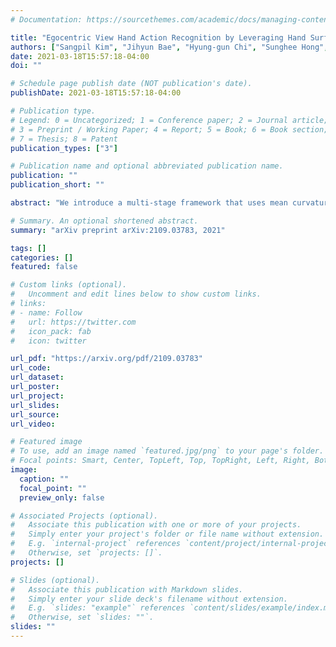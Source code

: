 ```yaml
---
# Documentation: https://sourcethemes.com/academic/docs/managing-content/

title: "Egocentric View Hand Action Recognition by Leveraging Hand Surface and Hand Grasp Type"
authors: ["Sangpil Kim", "Jihyun Bae", "Hyung-gun Chi", "Sunghee Hong", "Byoung Soo Koh", "Karthik Ramanid"]
date: 2021-03-18T15:57:18-04:00
doi: ""

# Schedule page publish date (NOT publication's date).
publishDate: 2021-03-18T15:57:18-04:00

# Publication type.
# Legend: 0 = Uncategorized; 1 = Conference paper; 2 = Journal article;
# 3 = Preprint / Working Paper; 4 = Report; 5 = Book; 6 = Book section;
# 7 = Thesis; 8 = Patent
publication_types: ["3"]

# Publication name and optional abbreviated publication name.
publication: ""
publication_short: ""

abstract: "We introduce a multi-stage framework that uses mean curvature on a hand surface and focuses on learning interaction between hand and object by analyzing hand grasp type for hand action recognition in egocentric videos. The proposed method does not require 3D information of objects including 6D object poses which are difficult to annotate for learning an object’s behavior while it interacts with hands. Instead, the framework synthesizes the mean curvature of the hand mesh model to encode the hand surface geometry in 3D space. Additionally, our method learns the hand grasp type which is highly correlated with the hand action. From our experiment, we notice that using hand grasp type and mean curvature of hand increases the performance of the hand action recognition."

# Summary. An optional shortened abstract.
summary: "arXiv preprint arXiv:2109.03783, 2021"

tags: []
categories: []
featured: false

# Custom links (optional).
#   Uncomment and edit lines below to show custom links.
# links:
# - name: Follow
#   url: https://twitter.com
#   icon_pack: fab
#   icon: twitter

url_pdf: "https://arxiv.org/pdf/2109.03783"
url_code:
url_dataset:
url_poster:
url_project:
url_slides:
url_source:
url_video:

# Featured image
# To use, add an image named `featured.jpg/png` to your page's folder.
# Focal points: Smart, Center, TopLeft, Top, TopRight, Left, Right, BottomLeft, Bottom, BottomRight.
image:
  caption: ""
  focal_point: ""
  preview_only: false

# Associated Projects (optional).
#   Associate this publication with one or more of your projects.
#   Simply enter your project's folder or file name without extension.
#   E.g. `internal-project` references `content/project/internal-project/index.md`.
#   Otherwise, set `projects: []`.
projects: []

# Slides (optional).
#   Associate this publication with Markdown slides.
#   Simply enter your slide deck's filename without extension.
#   E.g. `slides: "example"` references `content/slides/example/index.md`.
#   Otherwise, set `slides: ""`.
slides: ""
---
```

